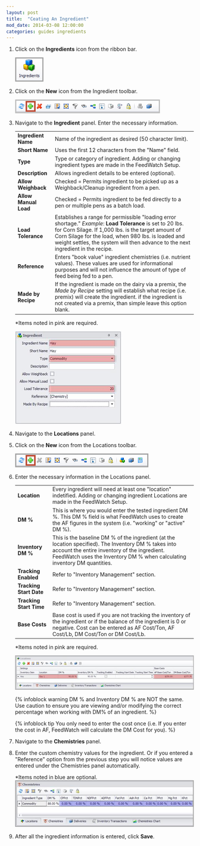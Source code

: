 ```yaml
---
layout: post
title:  "Ceating An Ingredient"
mod_date: 2014-03-08 12:00:00
categories: guides ingredients
---
```


1.  Click on the **Ingredients** icon from the ribbon bar.

    ![]( /assets/images/image103.png)

2.  Click on the **New** icon from the Ingredient toolbar.

    ![]( /assets/images/image104.png)

3.  Navigate to the **Ingredient** panel. Enter the necessary information.


    |   |   |
    |---|---|
    | **Ingredient Name** | Name of the ingredient as desired (50 character limit). |
    | **Short Name**  | Uses the first 12 characters from the "Name" field. |
    | **Type** | Type or category of ingredient. Adding or changing ingredient types are made in the FeedWatch Setup. |
    | **Description** | Allows ingredient details to be entered (optional). |
    | **Allow Weighback** | Checked = Permits ingredient to be picked up as a Weighback/Cleanup ingredient from a pen. |
    | **Allow Manual Load**  | Checked = Permits ingredient to be fed directly to a pen or multiple pens as a batch load. |
    | **Load Tolerance** | Establishes a range for permissible "loading error shortage." *Example*: **Load Tolerance** is set to 20 lbs. for Corn Silage. If 1,000 lbs. is the target amount of Corn Silage for the load, when 980 lbs. is loaded and weight settles, the system will then advance to the next ingredient in the recipe. |
    | **Reference** | Enters "book value" ingredient chemistries (i.e. nutrient values). These values are used for informational purposes and will not influence the amount of type of feed being fed to a pen. |
    | **Made by Recipe** | If the ingredient is made on the dairy via a premix, the *Made by Recipe* setting will establish what recipe (i.e. premix) will create the ingredient. if the ingredient is not created via a premix, than simple leave this option blank. |

    *Items noted in pink are required.

    ![](/assets/images/image105.jpg)

4.  Navigate to the **Locations** panel.

5.  Click on the **New** icon from the Locations toolbar.

    ![]( /assets/images/image106.png)

6.  Enter the necessary information in the Locations panel.

    |   |   |
    |---|---|
    | **Location** | Every ingredient will need at least one "location" indetified. Adding or changing ingredient Locations are made in the FeedWatch Setup. |
    | **DM %** | This is where you would enter the tested ingredient DM %. This DM % field is what FeedWatch uses to create the AF figures in the system (i.e. "working" or "active" DM %). |
    | **Inventory DM %** | This is the baseline DM % of the ingredient (at the location specified). The Inventory DM % takes into account the entire inventory of the ingredient. FeedWatch uses the Inventory DM % when calculating inventory DM quantities. |
    | **Tracking Enabled** | Refer to "Inventory Management" section. |
    | **Tracking Start Date** | Refer to "Inventory Management" section. |
    | **Tracking Start Time** | Refer to "Inventory Management" section. |
    | **Base Costs** | Base cost is used if you are not tracking the inventory of the ingredient or if the balance of the ingredient is 0 or negative. Cost can be entered as AF Cost/Ton, AF Cost/Lb, DM Cost/Ton or DM Cost/Lb. |


    *Items noted in pink are required.

    ![](/assets/images/image107.jpg)


    {% infoblock warning DM % and Inventory DM % are NOT the same. Use caution to ensure you are viewing and/or modifying the correct percentage when working with DM% of an ingredient. %}

    {% infoblock tip You only need to enter the cost once (i.e. If you enter the cost in AF, FeedWatch will calculate the DM Cost for you). %}



7.  Navigate to the **Chemistries** panel.

8.  Enter the custom chemistry values for the ingredient. Or if you entered a "Reference" option from the previous step you will notice values are entered under the Chemistries panel automatically.

    *Items noted in blue are optional.
    ![]( /assets/images/image111.jpg)

9.  After all the ingredient information is entered, click **Save**.
